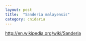 ```yaml
---
layout: post
title:  "Sanderia malayensis"
category: cnidaria
---
```


http://en.wikipedia.org/wiki/Sanderia
